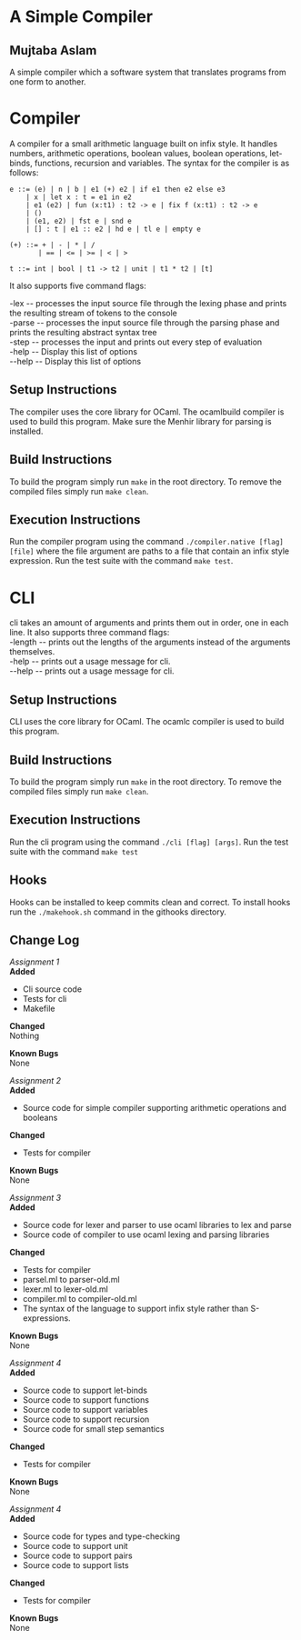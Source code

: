 # A Simple Compiler
## Mujtaba Aslam
A simple compiler which a software system that translates programs from one form to another.

# Compiler
A compiler for a small arithmetic language built on infix style. It handles numbers, arithmetic operations, boolean values, boolean operations, let-binds, functions, recursion and variables. The syntax for the compiler is as follows:

```
e ::= (e) | n | b | e1 (+) e2 | if e1 then e2 else e3
    | x | let x : t = e1 in e2
    | e1 (e2) | fun (x:t1) : t2 -> e | fix f (x:t1) : t2 -> e
    | ()
    | (e1, e2) | fst e | snd e
    | [] : t | e1 :: e2 | hd e | tl e | empty e

(+) ::= + | - | * | /
       | == | <= | >= | < | >

t ::= int | bool | t1 -> t2 | unit | t1 * t2 | [t]

```

It also supports five command flags:

-lex -- processes the input source file through the lexing phase and prints the resulting stream of tokens to the console  
-parse -- processes the input source file through the parsing phase and prints the resulting abstract syntax tree  
-step -- processes the input and prints out every step of evaluation  
-help --  Display this list of options  
--help -- Display this list of options  


## Setup Instructions
The compiler uses the core library for OCaml. The ocamlbuild compiler is used to build this program. Make sure the Menhir library for parsing is installed.

## Build Instructions
To build the program simply run `make` in the root directory. To remove the compiled files simply run `make clean`.

## Execution Instructions
Run the compiler program using the command `./compiler.native [flag] [file]` where the file argument are paths to a file that contain an infix style expression. Run the test suite with the command `make test`.

# CLI  
cli takes an amount of arguments and prints them out in order, one in each line. It also supports three command flags:  
-length -- prints out the lengths of the arguments instead of the arguments themselves.  
-help -- prints out a usage message for cli.  
--help -- prints out a usage message for cli.  

## Setup Instructions
CLI uses the core library for OCaml. The ocamlc compiler is used to build this program.

## Build Instructions
To build the program simply run `make` in the root directory. To remove the compiled files simply run `make clean`.

## Execution Instructions
Run the cli program using the command `./cli [flag] [args]`. Run the test suite with the command `make test`

## Hooks
Hooks can be installed to keep commits clean and correct. To install hooks run the `./makehook.sh` command in the githooks directory.

## Change Log  
*Assignment 1*  
**Added**  
* Cli source code  
* Tests for cli   
* Makefile  

**Changed**  
Nothing  

**Known Bugs**  
None  

*Assignment 2*  
**Added**  
* Source code for simple compiler supporting arithmetic operations and booleans

**Changed**  
* Tests for compiler

**Known Bugs**  
None  

*Assignment 3*  
**Added**  
* Source code for lexer and parser to use ocaml libraries to lex and parse
* Source code of compiler to use ocaml lexing and parsing libraries

**Changed**  
* Tests for compiler
* parsel.ml to parser-old.ml
* lexer.ml to lexer-old.ml
* compiler.ml to compiler-old.ml
* The syntax of the language to support infix style rather than S-expressions.

**Known Bugs**  
None  

*Assignment 4*  
**Added**  
* Source code to support let-binds  
* Source code to support functions  
* Source code to support variables
* Source code to support recursion  
* Source code for small step semantics  

**Changed**  
* Tests for compiler  

**Known Bugs**  
None  

*Assignment 4*  
**Added**  
* Source code for types and type-checking   
* Source code to support unit  
* Source code to support pairs  
* Source code to support lists  

**Changed**  
* Tests for compiler  

**Known Bugs**  
None  
